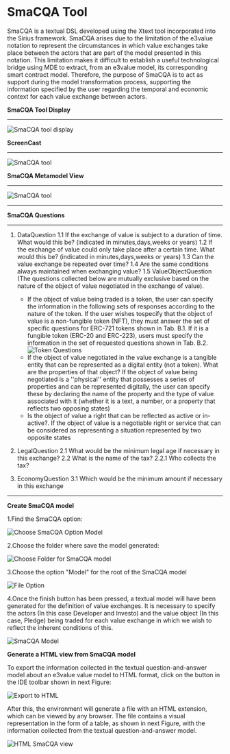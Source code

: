**SmaCQA Tool**
================
SmaCQA is a textual DSL developed using the Xtext tool incorporated into the Sirius framework. SmaCQA arises due to the limitation of the e3value notation to represent the circumstances in which value exchanges take place between the actors that are part of the model presented in this notation. This limitation makes it difficult to establish a useful technological bridge using MDE to extract, from an e3value model, its corresponding smart contract model. Therefore, the purpose of SmaCQA is to act as support during the model transformation process, supporting the information specified by the user regarding the temporal and economic context for each value exchange between actors.

**SmaCQA Tool Display**
_______________

![SmaCQA tool display](https://github.com/KybeleResearch/SmaC/blob/main/SmaCQA/Images/20230508_134207.gif)

**ScreenCast**
_______________

![SmaCQA tool](https://github.com/KybeleResearch/SmaC/blob/main/SmaCQA/Images/energycase_smacqa_iteration3.PNG)


**SmaCQA Metamodel View**
_______________________

![SmaCQA tool](https://github.com/KybeleResearch/SmaC/blob/main/SmaCQA/smacqametamodel.png)
_______________


**SmaCQA Questions**
_______________________
1. DataQuestion
    1.1 If the exchange of value is subject to a duration of time. What would this be? (indicated in minutes,days,weeks or years)
    1.2 If the exchange of value could only take place after a certain time. What would this be? (indicated in minutes,days,weeks or years)
    1.3 Can the value exchange be repeated over time?
    1.4 Are the same conditions always maintained when exchanging value?
    1.5 ValueObjectQuestion (The questions collected below are mutually exclusive based on the nature of the object of value negotiated
    in the exchange of value).
    * If the object of value being traded is a token, the user can specify the information in the following sets of responses according to the nature of the token. If the user wishes tospecify that the object of value is a non-fungible token (NFT), they must answer the set of specific questions for ERC-721 tokens shown in Tab. B.1.
    If it is a fungible token (ERC-20 and ERC-223), users must specify the information in the set of requested questions shown in Tab. B.2. 
    ![Token Questions](https://github.com/KybeleResearch/SmaC/blob/main/SmaCQA/Images/questionstokens.PNG)
    * If the object of value negotiated in the value exchange is a tangible entity that can be represented as a digital entity (not a token).
    What are the properties of that object? If the object of value being negotiated is a ''physical'' entity that possesses a series of properties and can be               represented digitally, the user can specify these by declaring the name of the property and the type of value associated with it (whether it is a text, a number,       or a property that reflects two opposing states)
    * Is the object of value a right that can be reflected as active or in-active?. If the object of value is a negotiable right or service that can
be considered as representing a situation represented by two opposite states

2. LegalQuestion
    2.1 What would be the minimum legal age if necessary in this exchange?
    2.2 What is the name of the tax? 
        2.2.1 Who collects the tax?
3. EconomyQuestion
    3.1 Which would be the minimum amount if necessary in this exchange
_______________________
**Create SmaCQA model**

  1.Find the SmaCQA option:

  ![Choose SmaCQA Option Model](https://github.com/KybeleResearch/SmaC/blob/main/SmaCQA/Images/choose_smacqa_model.PNG)

  2.Choose the folder where save the model generated:
  
  ![Choose Folder for SmaCQA model](https://github.com/KybeleResearch/SmaC/blob/main/SmaCQA/Images/choose_folder_smacqamodel.PNG)

  3.Choose the option "Model" for the root of the SmaCQA model 
  
  ![File Option](https://github.com/KybeleResearch/SmaC/blob/main/SmaCQA/Images/root_smacqa.png)

  4.Once the finish button has been pressed, a textual model will have been generated for the definition of value exchanges. It is necessary to specify the actors (In this case Developer and Investo) and the value object (In this case, Pledge) being traded for each value exchange in which we wish to reflect the inherent conditions of this.

  ![SmaCQA Model](https://github.com/KybeleResearch/SmaC/blob/main/SmaCQA/Images/smacqa_model.PNG)
  
**Generate a HTML view from SmaCQA model**

To export the information collected in the textual question-and-answer model about an e3value value model to HTML format, click on the button in the IDE toolbar shown in next Figure:

![Export to HTML](https://github.com/KybeleResearch/SmaC/blob/main/SmaCQA/Images/generatorTable.png)

After this, the environment will generate a file with an HTML extension, which can be viewed by any browser. The file contains a visual representation in the form of a table, as shown in next Figure, with the information collected from the textual question-and-answer model.

![HTML SmaCQA view](https://github.com/KybeleResearch/SmaC/blob/main/SmaCQA/Images/smacqa_model_html.PNG)


